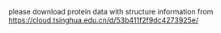 please download protein data with structure information from https://cloud.tsinghua.edu.cn/d/53b411f2f9dc4273925e/
